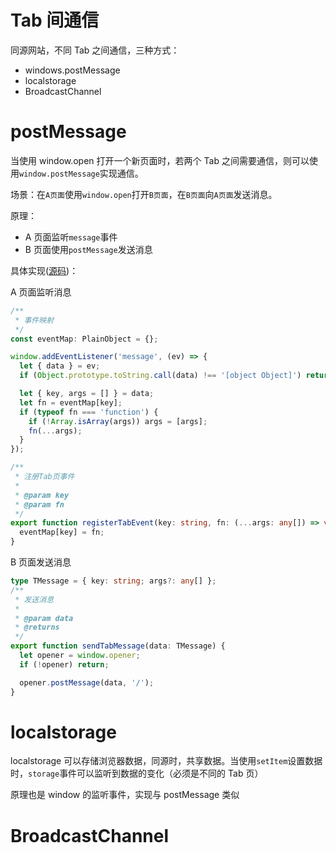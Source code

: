 # Tab 间通信

同源网站，不同 Tab 之间通信，三种方式：

- windows.postMessage
- localstorage
- BroadcastChannel

# postMessage

当使用 window.open 打开一个新页面时，若两个 Tab 之间需要通信，则可以使用`window.postMessage`实现通信。

场景：在`A页面`使用`window.open`打开`B页面`，在`B页面`向`A页面`发送消息。

原理：

- A 页面监听`message`事件
- B 页面使用`postMessage`发送消息

具体实现([源码](https://github.com/swlws/swlws.github.io/blob/master/shared/tool/tab-message.ts))：

A 页面监听消息

```ts
/**
 * 事件映射
 */
const eventMap: PlainObject = {};

window.addEventListener('message', (ev) => {
  let { data } = ev;
  if (Object.prototype.toString.call(data) !== '[object Object]') return;

  let { key, args = [] } = data;
  let fn = eventMap[key];
  if (typeof fn === 'function') {
    if (!Array.isArray(args)) args = [args];
    fn(...args);
  }
});

/**
 * 注册Tab页事件
 *
 * @param key
 * @param fn
 */
export function registerTabEvent(key: string, fn: (...args: any[]) => void) {
  eventMap[key] = fn;
}
```

B 页面发送消息

```ts
type TMessage = { key: string; args?: any[] };
/**
 * 发送消息
 *
 * @param data
 * @returns
 */
export function sendTabMessage(data: TMessage) {
  let opener = window.opener;
  if (!opener) return;

  opener.postMessage(data, '/');
}
```

# localstorage

localstorage 可以存储浏览器数据，同源时，共享数据。当使用`setItem`设置数据时，`storage`事件可以监听到数据的变化（必须是不同的 Tab 页）

原理也是 window 的监听事件，实现与 postMessage 类似

# BroadcastChannel
